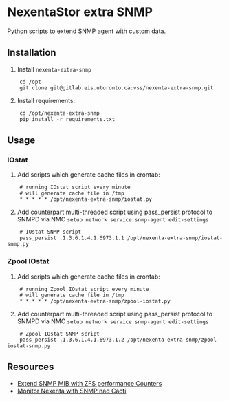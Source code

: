 # NexentaStor extra SNMP 
 
Python scripts to extend SNMP agent with custom data.

## Installation

1. Install ```nexenta-extra-snmp```

```
    cd /opt
    git clone git@gitlab.eis.utoronto.ca:vss/nexenta-extra-snmp.git
```

2. Install requirements:

```
    cd /opt/nexenta-extra-snmp
    pip install -r requirements.txt
```

## Usage

### IOstat

1. Add scripts which generate cache files in crontab:

```
    # running IOstat script every minute
    # will generate cache file in /tmp
    * * * * * /opt/nexenta-extra-snmp/iostat.py
```

2. Add counterpart multi-threaded script using pass_persist protocol to SNMPD via NMC ```setup network service snmp-agent edit-settings```

```    
    # IOstat SNMP script 
    pass_persist .1.3.6.1.4.1.6973.1.1 /opt/nexenta-extra-snmp/iostat-snmp.py
```

### Zpool IOstat

1. Add scripts which generate cache files in crontab:

```
    # running Zpool IOstat script every minute
    # will generate cache file in /tmp
    * * * * * /opt/nexenta-extra-snmp/zpool-iostat.py
```

2. Add counterpart multi-threaded script using pass_persist protocol to SNMPD via NMC ```setup network service snmp-agent edit-settings```

```    
    # Zpool IOstat SNMP script 
    pass_persist .1.3.6.1.4.1.6973.1.2 /opt/nexenta-extra-snmp/zpool-iostat-snmp.py
```

## Resources

* [Extend SNMP MIB with ZFS performance Counters](https://wiki.eis.utoronto.ca/display/VSS/Extend+SNMP+OID+with+ZFS+counters+on+Nexenta)
* [Monitor Nexenta with SNMP nad Cacti](https://wiki.eis.utoronto.ca/pages/viewpage.action?pageId=5406770)
